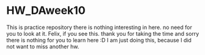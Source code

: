 # HW_DAweek10
This is practice repository
there is nothing interesting in here. 
no need for you to look at it. 
Felix, if you see this. thank you for taking the time
and sorry there is nothing for you to learn here :D 
I am just doing this, because I did not want to miss another hw. 
